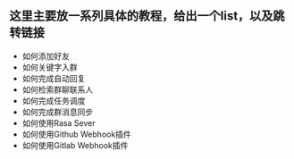 ## 这里主要放一系列具体的教程，给出一个list，以及跳转链接

- 如何添加好友
- 如何关键字入群
- 如何完成自动回复 
- 如何检索群聊联系人 
- 如何完成任务调度 
- 如何完成群消息同步 
- 如何使用Rasa Sever 
- 如何使用Github Webhook插件 
- 如何使用Gitlab Webhook插件